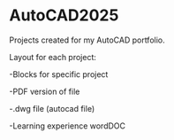 # AutoCAD2025
Projects created for my AutoCAD portfolio.

Layout for each project:

-Blocks for specific project

-PDF version of file

-.dwg file (autocad file)

-Learning experience wordDOC

